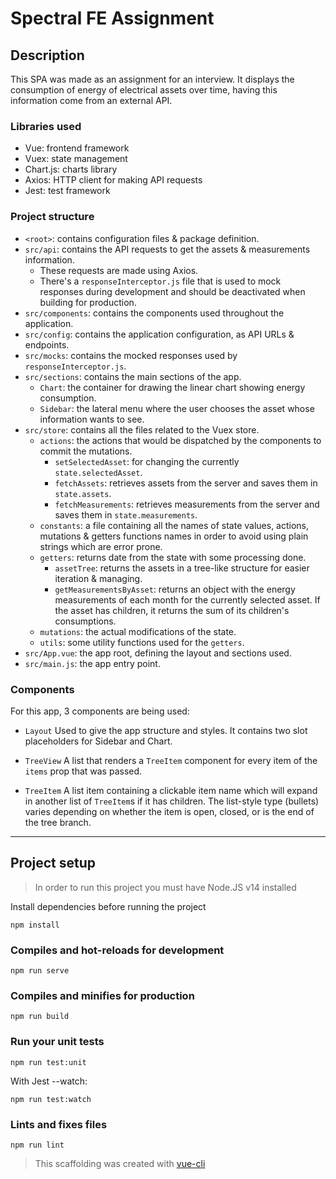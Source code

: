 # Spectral FE Assignment

## Description
This SPA was made as an assignment for an interview.
It displays the consumption of energy of electrical assets over time, having this information come from an external API.

### Libraries used
- Vue: frontend framework
- Vuex: state management
- Chart.js: charts library
- Axios: HTTP client for making API requests
- Jest: test framework

### Project structure
- `<root>`: contains configuration files & package definition.
- `src/api`: contains the API requests to get the assets & measurements information.
    - These requests are made using Axios.
    - There's a `responseInterceptor.js` file that is used to mock responses during development and should be deactivated when building for production.
- `src/components`: contains the components used throughout the application.
- `src/config`: contains the application configuration, as API URLs & endpoints.
- `src/mocks`: contains the mocked responses used by `responseInterceptor.js`.
- `src/sections`: contains the main sections of the app.
    - `Chart`: the container for drawing the linear chart showing energy consumption.
    - `Sidebar`: the lateral menu where the user chooses the asset whose information wants to see.
- `src/store`: contains all the files related to the Vuex store.
    - `actions`: the actions that would be dispatched by the components to commit the mutations.
        - `setSelectedAsset`: for changing the currently `state.selectedAsset`.
        - `fetchAssets`: retrieves assets from the server and saves them in `state.assets`.
        - `fetchMeasurements`: retrieves measurements from the server and saves them in `state.measurements`.
    - `constants`: a file containing all the names of state values, actions, mutations & getters functions names in order to avoid using plain strings which are error prone.
    - `getters`: returns date from the state with some processing done.
        - `assetTree`: returns the assets in a tree-like structure for easier iteration & managing.
        - `getMeasurementsByAsset`: returns an object with the energy measurements of each month for the currently selected asset. If the asset has children, it returns the sum of its children's consumptions.
    - `mutations`: the actual modifications of the state.
    - `utils`: some utility functions used for the `getters`.
- `src/App.vue`: the app root, defining the layout and sections used.
- `src/main.js`: the app entry point.

### Components
For this app, 3 components are being used:

- `Layout`
Used to give the app structure and styles. It contains two slot placeholders for Sidebar and Chart.

- `TreeView`
A list that renders a `TreeItem` component for every item of the `items` prop that was passed.

- `TreeItem`
A list item containing a clickable item name which will expand in another list of `TreeItem`s if it has children. The list-style type (bullets) varies depending on whether the item is open, closed, or is the end of the tree branch.


---

## Project setup

> In order to run this project you must have Node.JS v14 installed

Install dependencies before running the project
```
npm install
```

### Compiles and hot-reloads for development
```
npm run serve
```

### Compiles and minifies for production
```
npm run build
```

### Run your unit tests
```
npm run test:unit
```

With Jest --watch:
```
npm run test:watch
```
### Lints and fixes files
```
npm run lint
```

> This scaffolding was created with [vue-cli](https://cli.vuejs.org/)